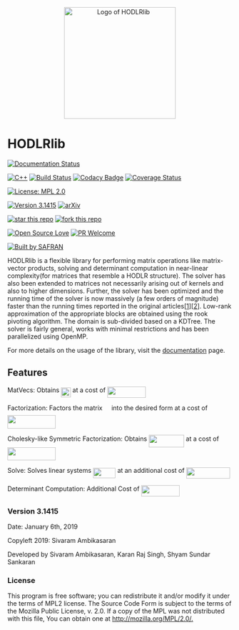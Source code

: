 <p align="center">
  <img src="https://github.com/sivaramambikasaran/HODLR/blob/master/docs/source/images/HODLR.svg" width="250" height="250" alt="Logo of HODLRlib"/>
</p>

# HODLRlib

[![Documentation Status](https://readthedocs.org/projects/hodlrlib/badge/?version=latest)](https://hodlrlib.readthedocs.io/en/latest/?badge=latest)

[![C++](https://img.shields.io/badge/language-C%2B%2B-brightgreen.svg)](http://www.cplusplus.com/)
[![Build Status](https://travis-ci.org/sivaramambikasaran/HODLR.svg?branch=master)](https://travis-ci.org/sivaramambikasaran/HODLR)
[![Codacy Badge](https://api.codacy.com/project/badge/Grade/cd427ae7fd414c0cb2a0e1c7d201b2cb)](https://www.codacy.com/app/sivaramambikasaran/HODLR?utm_source=github.com&amp;utm_medium=referral&amp;utm_content=sivaramambikasaran/HODLR&amp;utm_campaign=Badge_Grade)
[![Coverage Status](https://coveralls.io/repos/github/sivaramambikasaran/HODLR/badge.svg?branch=master)](https://coveralls.io/github/sivaramambikasaran/HODLR?branch=master)

[![License: MPL 2.0](https://img.shields.io/badge/License-MPL%202.0-brightgreen.svg)](https://opensource.org/licenses/MPL-2.0)

[![Version 3.1415](https://img.shields.io/badge/version-3.1415-brightgreen.svg)](https://github.com/sivaramambikasaran/HODLR)
[![arXiv](https://img.shields.io/badge/math.NA-arXiv%3A1405.0223-%23B31B1B.svg)](https://arxiv.org/abs/1405.0223)

[![star this repo](http://githubbadges.com/star.svg?user=sivaramambikasaran&repo=HODLR&style=flat)](https://github.com/sivaramambikasaran/HODLR)
[![fork this repo](http://githubbadges.com/fork.svg?user=sivaramambikasaran&repo=HODLR&style=flat)](https://github.com/sivaramambikasaran/HODLR/fork)

[![Open Source Love](https://badges.frapsoft.com/os/v1/open-source.svg?v=103)](https://github.com/sivaramambikasaran/HODLR/)
[![PR Welcome](https://img.shields.io/badge/PRs-welcome-brightgreen.svg)](http://makeapullrequest.com) 

[![Built by SAFRAN](https://img.shields.io/badge/built%20by-SAFRAN-orange.svg)](http://sivaramambikasaran.com/research/)

HODLRlib is a flexible library for performing matrix operations like matrix-vector products, solving and determinant computation in near-linear complexity(for matrices that resemble a HODLR structure). The solver has also been extended to matrices not necessarily arising out of kernels and also to higher dimensions. Further, the solver has been optimized and the running time of the solver is now massively (a few orders of magnitude) faster than the running times reported in the original articles[[1](https://link.springer.com/article/10.1007/s10915-013-9714-z)][[2](https://arxiv.org/abs/1405.0223)]. Low-rank approximation of the appropriate blocks are obtained using the rook pivoting algorithm. The domain is sub-divided based on a KDTree. The solver is fairly general, works with minimal restrictions and has been parallelized using OpenMP.

For more details on the usage of the library, visit the [documentation](https://hodlrlib.readthedocs.io/) page.

## Features

MatVecs: Obtains <img src="https://cdn.jsdelivr.net/gh/sivaramambikasaran/HODLR@master/docs/source/images//af44b92b9a0ae94e08b5e1e8abce573e.svg?invert_in_darkmode" align=middle width=21.723786149999988pt height=22.465723500000017pt/> at a cost of <img src="https://cdn.jsdelivr.net/gh/sivaramambikasaran/HODLR@master/docs/source/images//a905df5a2fee5cc61be08bca001d96bc.svg?invert_in_darkmode" align=middle width=85.780695pt height=24.65753399999998pt/>

Factorization: Factors the matrix <img src="https://cdn.jsdelivr.net/gh/sivaramambikasaran/HODLR@master/docs/source/images//53d147e7f3fe6e47ee05b88b166bd3f6.svg?invert_in_darkmode" align=middle width=12.32879834999999pt height=22.465723500000017pt/> into the desired form at a cost of <img src="https://cdn.jsdelivr.net/gh/sivaramambikasaran/HODLR@master/docs/source/images//b968ed4db2c93b9d0e799f4fc7300fed.svg?invert_in_darkmode" align=middle width=108.22370954999998pt height=29.534320200000014pt/>

Cholesky-like Symmetric Factorization: Obtains <img src="https://cdn.jsdelivr.net/gh/sivaramambikasaran/HODLR@master/docs/source/images//9fe6a39ffcbf0fd1960b9767d054cf6e.svg?invert_in_darkmode" align=middle width=79.39666349999999pt height=27.6567522pt/> at a cost of <img src="https://cdn.jsdelivr.net/gh/sivaramambikasaran/HODLR@master/docs/source/images//b968ed4db2c93b9d0e799f4fc7300fed.svg?invert_in_darkmode" align=middle width=108.22370954999998pt height=29.534320200000014pt/>

Solve: Solves linear systems <img src="https://cdn.jsdelivr.net/gh/sivaramambikasaran/HODLR@master/docs/source/images//66a8a0c17c80a313cb880fcc6d6392f3.svg?invert_in_darkmode" align=middle width=50.69621369999999pt height=22.831056599999986pt/> at an additional cost of <img src="https://cdn.jsdelivr.net/gh/sivaramambikasaran/HODLR@master/docs/source/images//053e1c7d38b655ef637f98b669d34798.svg?invert_in_darkmode" align=middle width=98.5661028pt height=24.65753399999998pt/>

Determinant Computation: Additional Cost of <img src="https://cdn.jsdelivr.net/gh/sivaramambikasaran/HODLR@master/docs/source/images//87a88fd17efcaab84de7605c60cd4528.svg?invert_in_darkmode" align=middle width=85.780695pt height=24.65753399999998pt/>

### Version 3.1415

Date: January 6th, 2019

Copyleft 2019: Sivaram Ambikasaran

Developed by Sivaram Ambikasaran, Karan Raj Singh, Shyam Sundar Sankaran

### License

This program is free software; you can redistribute it and/or modify it under the terms of MPL2 license. The Source Code Form is subject to the terms of the Mozilla Public License, v. 2.0. If a copy of the MPL was not distributed with this file, You can obtain one at <http://mozilla.org/MPL/2.0/.>
